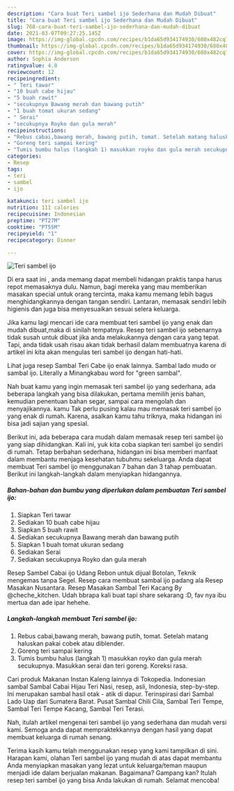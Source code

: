 ```yaml
---
description: "Cara buat Teri sambel ijo Sederhana dan Mudah Dibuat"
title: "Cara buat Teri sambel ijo Sederhana dan Mudah Dibuat"
slug: 768-cara-buat-teri-sambel-ijo-sederhana-dan-mudah-dibuat
date: 2021-03-07T09:27:25.145Z
image: https://img-global.cpcdn.com/recipes/b1da65d934174930/680x482cq70/teri-sambel-ijo-foto-resep-utama.jpg
thumbnail: https://img-global.cpcdn.com/recipes/b1da65d934174930/680x482cq70/teri-sambel-ijo-foto-resep-utama.jpg
cover: https://img-global.cpcdn.com/recipes/b1da65d934174930/680x482cq70/teri-sambel-ijo-foto-resep-utama.jpg
author: Sophia Anderson
ratingvalue: 4.8
reviewcount: 12
recipeingredient:
- " Teri tawar"
- "10 buah cabe hijau"
- "5 buah rawit"
- "secukupnya Bawang merah dan bawang putih"
- "1 buah tomat ukuran sedang"
- " Serai"
- "secukupnya Royko dan gula merah"
recipeinstructions:
- "Rebus cabai,bawang merah, bawang putih, tomat. Setelah matang haluskan pakai cobek atau diblender."
- "Goreng teri sampai kering"
- "Tumis bumbu halus (langkah 1) masukkan royko dan gula merah secukupnya. Masukkan serai dan teri goreng. Koreksi rasa."
categories:
- Resep
tags:
- teri
- sambel
- ijo

katakunci: teri sambel ijo 
nutrition: 111 calories
recipecuisine: Indonesian
preptime: "PT27M"
cooktime: "PT55M"
recipeyield: "1"
recipecategory: Dinner

---
```



![Teri sambel ijo](https://img-global.cpcdn.com/recipes/b1da65d934174930/680x482cq70/teri-sambel-ijo-foto-resep-utama.jpg)

Di era  saat ini , anda memang dapat membeli hidangan praktis tanpa harus repot memasaknya dulu. Namun, bagi mereka yang mau memberikan masakan special untuk orang tercinta, maka kamu memang lebih bagus menghidangkannya dengan tangan sendiri. Lantaran, memasak sendiri lebih higienis dan juga bisa menyesuaikan sesuai selera keluarga.

Jika kamu lagi mencari ide cara membuat teri sambel ijo yang enak dan mudah dibuat,maka di sinilah tempatnya. Resep teri sambel ijo  sebenarnya tidak susah untuk dibuat jika anda melakukannya dengan cara yang tepat. Tapi, anda tidak usah risau akan tidak berhasil dalam membuatnya 
karena di artikel ini kita akan mengulas teri sambel ijo dengan hati-hati.  

Lihat juga resep Sambal Teri Cabe ijo enak lainnya. Sambal lado mudo or sambal ijo. Literally a Minangkabau word for &#34;green sambal&#34;.

Nah buat kamu yang ingin memasak teri sambel ijo yang sederhana, ada beberapa langkah yang bisa dilakukan, pertama memilih jenis bahan, kemudian penentuan bahan segar, sampai cara mengolah dan menyajikannya. kamu Tak perlu pusing kalau mau memasak teri sambel ijo yang enak di rumah. Karena, asalkan kamu  tahu triknya, maka hidangan ini bisa jadi sajian yang spesial.

Berikut ini, ada beberapa cara mudah dalam memasak resep teri sambel ijo yang siap dihidangkan. Kali ini, yuk kita coba siapkan teri sambel ijo sendiri di rumah. Tetap berbahan sederhana, hidangan ini bisa memberi manfaat dalam membantu menjaga kesehatan tubuhmu sekeluarga. Anda dapat membuat Teri sambel ijo menggunakan 7 bahan dan 3 tahap pembuatan. Berikut ini langkah-langkah dalam menyiapkan hidangannya.

<!--inarticleads1-->

##### Bahan-bahan dan bumbu yang diperlukan dalam pembuatan Teri sambel ijo:

1. Siapkan  Teri tawar
1. Sediakan 10 buah cabe hijau
1. Siapkan 5 buah rawit
1. Sediakan secukupnya Bawang merah dan bawang putih
1. Siapkan 1 buah tomat ukuran sedang
1. Sediakan  Serai
1. Sediakan secukupnya Royko dan gula merah


Resep Sambel Cabai ijo Udang Rebon untuk dijual Botolan, Teknik mengemas tanpa Segel. Resep cara membuat sambal ijo padang ala Resep Masakan Nusantara. Resep Masakan Sambal Teri Kacang By @cheche_kitchen. Udah bbrapa kali buat tapi share sekarang :D, fav nya ibu mertua dan ade ipar hehehe. 

<!--inarticleads2-->

##### Langkah-langkah membuat Teri sambel ijo:

1. Rebus cabai,bawang merah, bawang putih, tomat. Setelah matang haluskan pakai cobek atau diblender.
1. Goreng teri sampai kering
1. Tumis bumbu halus (langkah 1) masukkan royko dan gula merah secukupnya. Masukkan serai dan teri goreng. Koreksi rasa.


Cari produk Makanan Instan Kaleng lainnya di Tokopedia. Indonesian sambal Sambal Cabai Hijau Teri Nasi, resep, asli, Indonesia, step-by-step. Ini merupakan sambal hasil otak - atik di dapur. Terinspirasi dari Sambal Lado Uap dari Sumatera Barat. Pusat Sambal Chili Cila, Sambal Teri Tempe, Sambal Teri Tempe Kacang, Sambal Teri Terasi. 

Nah, itulah artikel mengenai  teri sambel ijo  yang sederhana dan mudah versi kami. Semoga anda dapat mempraktekkannya dengan hasil yang dapat membuat keluarga di rumah senang. 

Terima kasih kamu telah menggunakan resep yang kami tampilkan di sini. Harapan kami, olahan  Teri sambel ijo yang mudah di atas dapat membantu Anda menyiapkan masakan yang lezat untuk keluarga/teman maupun menjadi ide dalam berjualan makanan. Bagaimana? Gampang kan? Itulah resep teri sambel ijo yang bisa Anda lakukan di rumah. Selamat mencoba!

